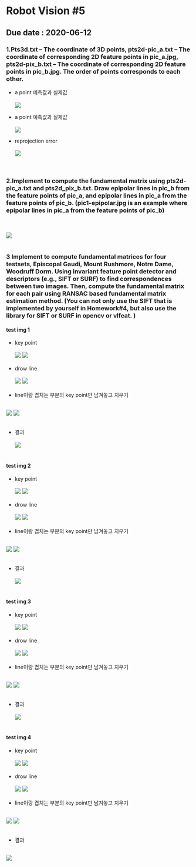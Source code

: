 # Robot Vision #5

## Due date : 2020-06-12

### 1.Pts3d.txt – The coordinate of 3D points, pts2d-pic_a.txt – The coordinate of corresponding 2D feature points in pic_a.jpg, pts2d-pix_b.txt – The coordinate of corresponding 2D feature points in pic_b.jpg. The order of points corresponds to each other. 

- a point 예측값과 실제값<br/><br/>
![](img/1.png)<br/>

- a point 예측값과 실제값<br/><br/>
![](img/2.png)<br/>

- reprojection error<br/><br/>
![](img/3.png)<br/>
<br/><br/>

### 2.Implement to compute the fundamental matrix using pts2d-pic_a.txt and pts2d_pix_b.txt. Draw epipolar lines in pic_b from the feature points of pic_a, and epipolar lines in pic_a from the feature points of pic_b. (pic1-epipolar.jpg is an example where epipolar lines in pic_a from the feature points of pic_b)
<br/><br/>
![](img/5.png)
<br/><br/>

### 3 Implement to compute fundamental matrices for four testsets, Episcopal Gaudi, Mount Rushmore, Notre Dame, Woodruff Dorm. Using invariant feature point detector and descriptors (e.g., SIFT or SURF) to find correspondences between two images. Then, compute the fundamental matrix for each pair using RANSAC based fundamental matrix estimation method. (You can not only use the SIFT that is implemented by yourself in Homework#4, but also use the library for SIFT or SURF in opencv or vlfeat. )

#### test img 1

- key point<br/><br/>
![](img/6.png)
![](img/7.png)
<br/><br/>
- drow line<br/><br/>
![](img/8.png)
![](img/9.png)
<br/><br/>
- line이랑 겹치는 부분의 key point만 남겨놓고 지우기<br/><br/>

![](img/10.png)
![](img/11.png)
<br/><br/>
- 결과<br/><br/>
![](img/12.png)
<br/><br/>


#### test img 2

- key point<br/><br/>
![](img/13.png)
![](img/14.png)
<br/><br/>
- drow line<br/><br/>
![](img/15.png)
![](img/16.png)
<br/><br/>
- line이랑 겹치는 부분의 key point만 남겨놓고 지우기<br/><br/>

![](img/17.png)
![](img/18.png)
<br/><br/>
- 결과<br/><br/>
![](img/21.png)
<br/><br/>

#### test img 3

- key point<br/><br/>
![](img/22.png)
![](img/23.png)
<br/><br/>
- drow line<br/><br/>
![](img/24.png)
![](img/25.png)
<br/><br/>
- line이랑 겹치는 부분의 key point만 남겨놓고 지우기<br/><br/>

![](img/26.png)
![](img/27.png)
<br/><br/>
- 결과<br/><br/>
![](img/28.png)
<br/><br/>

#### test img 4

- key point<br/><br/>
![](img/29.png)
![](img/30.png)
<br/><br/>
- drow line<br/><br/>
![](img/31.png)
![](img/32.png)
<br/><br/>
- line이랑 겹치는 부분의 key point만 남겨놓고 지우기<br/><br/>

![](img/33.png)
![](img/34.png)
<br/><br/>
- 결과<br/><br/>

![](img/36.png)